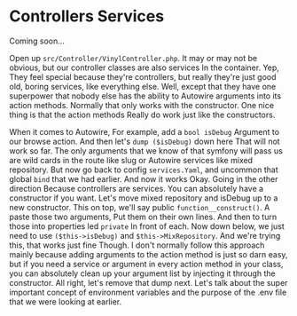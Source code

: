 # Controllers Services

Coming soon...

Open up `src/Controller/VinylController.php`. It may or may not be obvious, but
our controller classes are also services In the container. Yep, They feel special
because they're controllers, but really they're just good old, boring services, like
everything else. Well, except that they have one superpower that nobody else has the
ability to Autowire arguments into its action methods. Normally that only works with
the constructor. One nice thing is that the action methods Really do work just like
the constructors.

When it comes to Autowire, For example, add a `bool isDebug` Argument to our browse
action. And then let's `dump ($isDebug)` down here That will not work so far. The
only arguments that we know of that symfony will pass us are wild cards in the route
like slug or Autowire services like mixed repository. But now go back to config
`services.Yaml`, and uncommon that global `bind` that we had earlier. And now it
works Okay. Going in the other direction Because controllers are services. You can
absolutely have a constructor if you want. Let's move mixed repository and isDebug up
to a new constructor. This on top, we'll say public `function__construct()`. A paste
those two arguments, Put them on their own lines. And then to turn those into
properties led `private` In front of each. Now down below, we just need to use
`($this->isDebug)` and `$this->MixRepository`. And we're trying this, that works just
fine Though. I don't normally follow this approach mainly because adding arguments to
the action method is just so darn easy, but if you need a service or argument in
every action method in your class, you can absolutely clean up your argument list by
injecting it through the constructor. All right, let's remove that dump next. Let's
talk about the super important concept of environment variables and the purpose of
the .env file that we were looking at earlier.
